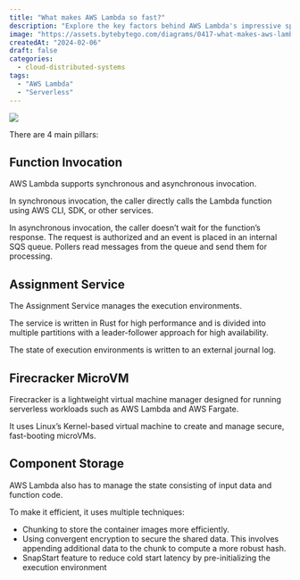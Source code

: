 ```yaml
---
title: "What makes AWS Lambda so fast?"
description: "Explore the key factors behind AWS Lambda's impressive speed."
image: "https://assets.bytebytego.com/diagrams/0417-what-makes-aws-lambda-so-fast.png"
createdAt: "2024-02-06"
draft: false
categories:
  - cloud-distributed-systems
tags:
  - "AWS Lambda"
  - "Serverless"
---
```


![](https://assets.bytebytego.com/diagrams/0417-what-makes-aws-lambda-so-fast.png)

There are 4 main pillars:

## Function Invocation

AWS Lambda supports synchronous and asynchronous invocation.

In synchronous invocation, the caller directly calls the Lambda function using AWS CLI, SDK, or other services.

In asynchronous invocation, the caller doesn’t wait for the function’s response. The request is authorized and an event is placed in an internal SQS queue. Pollers read messages from the queue and send them for processing.

## Assignment Service

The Assignment Service manages the execution environments.

The service is written in Rust for high performance and is divided into multiple partitions with a leader-follower approach for high availability.

The state of execution environments is written to an external journal log.

## Firecracker MicroVM

Firecracker is a lightweight virtual machine manager designed for running serverless workloads such as AWS Lambda and AWS Fargate.

It uses Linux’s Kernel-based virtual machine to create and manage secure, fast-booting microVMs.

## Component Storage

AWS Lambda also has to manage the state consisting of input data and function code.

To make it efficient, it uses multiple techniques:

*   Chunking to store the container images more efficiently.
*   Using convergent encryption to secure the shared data. This involves appending additional data to the chunk to compute a more robust hash.
*   SnapStart feature to reduce cold start latency by pre-initializing the execution environment
